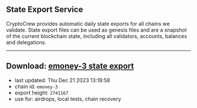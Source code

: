 ## State Export Service
CryptoCrew provides automatic daily state exports for all chains we validate. State export files can be used as genesis files and are a snapshot of the current blockchain state, including all validators, accounts, balances and delegations.

---
**Download: [emoney-3 state export](https://dl.ccvalidators.com/SERVICE/emoney/emoney-3_export_2741167.json)**
---

- last updated: Thu Dec 21 2023 13:19:58
- chain id: `emoney-3`
- export height: `2741167`
- use for: airdrops, local tests, chain recovery

